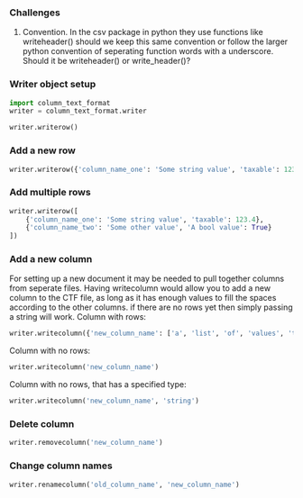 ### Challenges
1. Convention.
In the csv package in python they use functions like writeheader() should we keep this same convention or follow the larger python convention of seperating function words with a underscore. Should it be writeheader() or write_header()?

### Writer object setup
```python
import column_text_format
writer = column_text_format.writer

writer.writerow()
```

### Add a new row
```python
writer.writerow({'column_name_one': 'Some string value', 'taxable': 123.4})
```

### Add multiple rows
```python
writer.writerow([
    {'column_name_one': 'Some string value', 'taxable': 123.4},
    {'column_name_two': 'Some other value', 'A bool value': True}
])
```
### Add a new column
For setting up a new document it may be needed to pull together columns from seperate files. Having writecolumn would allow you to add a new column to the CTF file, as long as it has enough values to fill the spaces according to the other columns. if there are no rows yet then simply passing a string will work.
Column with rows:
```python
writer.writecolumn({'new_column_name': ['a', 'list', 'of', 'values', 'to', 'add'])
```
Column with no rows:
```python
writer.writecolumn('new_column_name')
```
Column with no rows, that has a specified type:
```python
writer.writecolumn('new_column_name', 'string')
```

### Delete column
```python
writer.removecolumn('new_column_name')
```

### Change column names
```python
writer.renamecolumn('old_column_name', 'new_column_name')
```